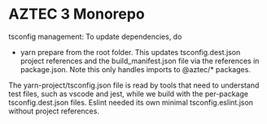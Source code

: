 # AZTEC 3 Monorepo

tsconfig management:
To update dependencies, do

- yarn prepare
  from the root folder. This updates tsconfig.dest.json project references and the build_manifest.json file via the references in package.json.
  Note this only handles imports to @aztec/\* packages.

The yarn-project/tsconfig.json file is read by tools that need to understand test files, such as vscode and jest, while
we build with the per-package tsconfig.dest.json files.
Eslint needed its own minimal tsconfig.eslint.json without project references.
